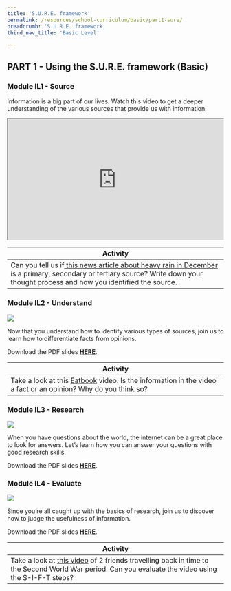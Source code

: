 ```yaml
---
title: 'S.U.R.E. framework'
permalink: /resources/school-curriculum/basic/part1-sure/
breadcrumb: 'S.U.R.E. framework'
third_nav_title: 'Basic Level'

---
```


## PART 1 - Using the S.U.R.E. framework (Basic)



### Module IL1 - Source

Information is a big part of our lives. Watch this video to get a deeper understanding of the various sources that provide us with information.

<style>.embed-container { position: relative; padding-bottom: 56.25%; height: 0; overflow: hidden; max-width: 100%; } .embed-container iframe, .embed-container object, .embed-container embed { position: absolute; top: 0; left: 0; width: 100%; height: 100%; }</style><div class='embed-container'>
<iframe src="https://nlb.ap.panopto.com/Panopto/Pages/Embed.aspx?id=3086fabd-a88c-4abd-9a3b-aff7001b926d&autoplay=false&offerviewer=true&showtitle=true&showbrand=true&captions=false&interactivity=all" height="405" width="720" style="border: 1px solid #464646;" allowfullscreen allow="autoplay"></iframe></div> 

| Activity                                                     |
| ------------------------------------------------------------ |
| Can you tell us if[ this news article about heavy rain in December](https://www.straitstimes.com/singapore/wet-weather-to-continue-with-mercury-to-dip-to-23-deg-c-on-some-days-over-rest-of-december) is a primary, secondary or tertiary source? Write down your thought process and how you identified the source. |



### Module IL2 - Understand

![](../images/curriculum-il2-basic.png)

Now that you understand how to identify various types of sources, join us to learn how to differentiate facts from opinions.

Download the PDF slides **[HERE](https://go.gov.sg/sure-il2-basic-slides)**.

| Activity                                                     |
| ------------------------------------------------------------ |
| Take a look at this <a href="https://www.youtube.com/watch?v=pTYr9j6_Ag0&t=1s&ab_channel=Eatbook">Eatbook</a> video. Is the information in the video a fact or an opinion? Why do you think so? |



### Module IL3 - Research

![](../images/curriculum-il3-basic.png)

When you have questions about the world, the internet can be a great place to look for answers. Let’s learn how you can answer your questions with good research skills.

Download the PDF slides **[HERE](https://go.gov.sg/sure-il3-basic-slides)**.



### Module IL4 - Evaluate

![](../images/curriculum-il4-basic.png)

Since you’re all caught up with the basics of research, join us to discover how to judge the usefulness of information.

Download the PDF slides **[HERE](https://go.gov.sg/sure-il4-basic-slides)**.

| Activity                                                     |
| ------------------------------------------------------------ |
| Take a look at [this video](https://nlb.ap.panopto.com/Panopto/Pages/Viewer.aspx?id=a5054136-b901-44be-b142-af27006a1bef) of 2 friends travelling back in time to the Second World War period. Can you evaluate the video using the S-I-F-T steps? |

